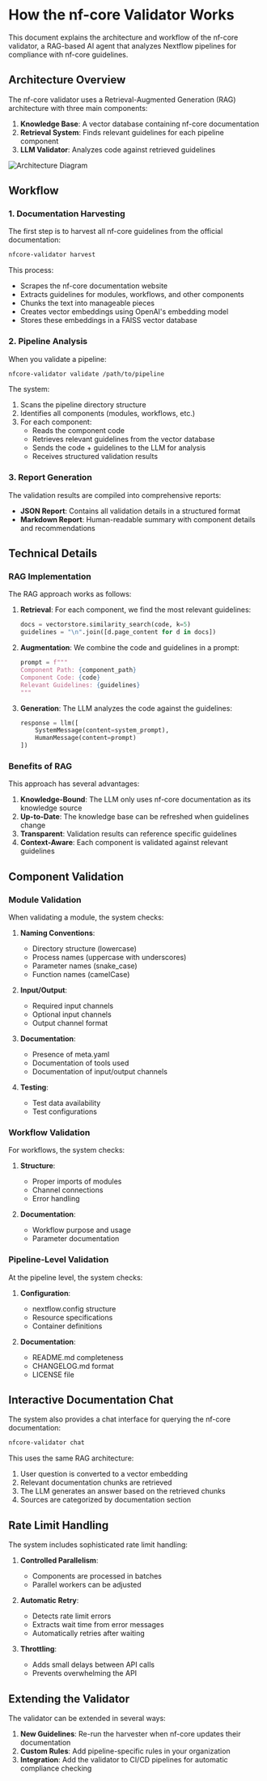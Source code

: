 # How the nf-core Validator Works

This document explains the architecture and workflow of the nf-core validator, a RAG-based AI agent that analyzes Nextflow pipelines for compliance with nf-core guidelines.

## Architecture Overview

The nf-core validator uses a Retrieval-Augmented Generation (RAG) architecture with three main components:

1. **Knowledge Base**: A vector database containing nf-core documentation
2. **Retrieval System**: Finds relevant guidelines for each pipeline component
3. **LLM Validator**: Analyzes code against retrieved guidelines

![Architecture Diagram](architecture.svg)

## Workflow

### 1. Documentation Harvesting

The first step is to harvest all nf-core guidelines from the official documentation:

```bash
nfcore-validator harvest
```

This process:
- Scrapes the nf-core documentation website
- Extracts guidelines for modules, workflows, and other components
- Chunks the text into manageable pieces
- Creates vector embeddings using OpenAI's embedding model
- Stores these embeddings in a FAISS vector database

### 2. Pipeline Analysis

When you validate a pipeline:

```bash
nfcore-validator validate /path/to/pipeline
```

The system:
1. Scans the pipeline directory structure
2. Identifies all components (modules, workflows, etc.)
3. For each component:
   - Reads the component code
   - Retrieves relevant guidelines from the vector database
   - Sends the code + guidelines to the LLM for analysis
   - Receives structured validation results

### 3. Report Generation

The validation results are compiled into comprehensive reports:

- **JSON Report**: Contains all validation details in a structured format
- **Markdown Report**: Human-readable summary with component details and recommendations

## Technical Details

### RAG Implementation

The RAG approach works as follows:

1. **Retrieval**: For each component, we find the most relevant guidelines:
   ```python
   docs = vectorstore.similarity_search(code, k=5)
   guidelines = "\n".join([d.page_content for d in docs])
   ```

2. **Augmentation**: We combine the code and guidelines in a prompt:
   ```python
   prompt = f"""
   Component Path: {component_path}
   Component Code: {code}
   Relevant Guidelines: {guidelines}
   """
   ```

3. **Generation**: The LLM analyzes the code against the guidelines:
   ```python
   response = llm([
       SystemMessage(content=system_prompt),
       HumanMessage(content=prompt)
   ])
   ```

### Benefits of RAG

This approach has several advantages:

1. **Knowledge-Bound**: The LLM only uses nf-core documentation as its knowledge source
2. **Up-to-Date**: The knowledge base can be refreshed when guidelines change
3. **Transparent**: Validation results can reference specific guidelines
4. **Context-Aware**: Each component is validated against relevant guidelines

## Component Validation

### Module Validation

When validating a module, the system checks:

1. **Naming Conventions**:
   - Directory structure (lowercase)
   - Process names (uppercase with underscores)
   - Parameter names (snake_case)
   - Function names (camelCase)

2. **Input/Output**:
   - Required input channels
   - Optional input channels
   - Output channel format

3. **Documentation**:
   - Presence of meta.yaml
   - Documentation of tools used
   - Documentation of input/output channels

4. **Testing**:
   - Test data availability
   - Test configurations

### Workflow Validation

For workflows, the system checks:

1. **Structure**:
   - Proper imports of modules
   - Channel connections
   - Error handling

2. **Documentation**:
   - Workflow purpose and usage
   - Parameter documentation

### Pipeline-Level Validation

At the pipeline level, the system checks:

1. **Configuration**:
   - nextflow.config structure
   - Resource specifications
   - Container definitions

2. **Documentation**:
   - README.md completeness
   - CHANGELOG.md format
   - LICENSE file

## Interactive Documentation Chat

The system also provides a chat interface for querying the nf-core documentation:

```bash
nfcore-validator chat
```

This uses the same RAG architecture:

1. User question is converted to a vector embedding
2. Relevant documentation chunks are retrieved
3. The LLM generates an answer based on the retrieved chunks
4. Sources are categorized by documentation section

## Rate Limit Handling

The system includes sophisticated rate limit handling:

1. **Controlled Parallelism**:
   - Components are processed in batches
   - Parallel workers can be adjusted

2. **Automatic Retry**:
   - Detects rate limit errors
   - Extracts wait time from error messages
   - Automatically retries after waiting

3. **Throttling**:
   - Adds small delays between API calls
   - Prevents overwhelming the API

## Extending the Validator

The validator can be extended in several ways:

1. **New Guidelines**: Re-run the harvester when nf-core updates their documentation
2. **Custom Rules**: Add pipeline-specific rules in your organization
3. **Integration**: Add the validator to CI/CD pipelines for automatic compliance checking